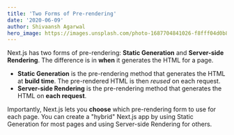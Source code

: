 ```yaml
---
title: 'Two Forms of Pre-rendering'
date: '2020-06-09'
author: Shivaansh Agarwal
hero_image: https://images.unsplash.com/photo-1687704841026-f8fff04d0b8f?ixlib=rb-4.0.3&ixid=M3wxMjA3fDB8MHxwaG90by1wYWdlfHx8fGVufDB8fHx8fA%3D%3D&auto=format&fit=crop&w=3732&q=80
---
```


Next.js has two forms of pre-rendering: **Static Generation** and **Server-side Rendering**. The difference is in **when** it generates the HTML for a page.   


- **Static Generation** is the pre-rendering method that generates the HTML at **build time**. The pre-rendered HTML is then _reused_ on each request.
- **Server-side Rendering** is the pre-rendering method that generates the HTML on **each request**.

Importantly, Next.js lets you **choose** which pre-rendering form to use for each page. You can create a "hybrid" Next.js app by using Static Generation for most pages and using Server-side Rendering for others.